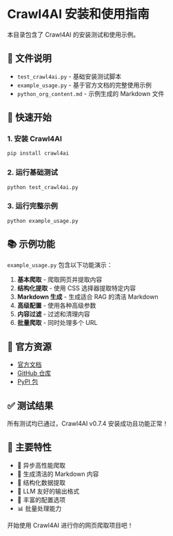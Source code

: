 # Crawl4AI 安装和使用指南

本目录包含了 Crawl4AI 的安装测试和使用示例。

## 📁 文件说明

- `test_crawl4ai.py` - 基础安装测试脚本
- `example_usage.py` - 基于官方文档的完整使用示例
- `python_org_content.md` - 示例生成的 Markdown 文件

## 🚀 快速开始

### 1. 安装 Crawl4AI

```bash
pip install crawl4ai
```

### 2. 运行基础测试

```bash
python test_crawl4ai.py
```

### 3. 运行完整示例

```bash
python example_usage.py
```

## 📚 示例功能

`example_usage.py` 包含以下功能演示：

1. **基本爬取** - 爬取网页并提取内容
2. **结构化提取** - 使用 CSS 选择器提取特定内容
3. **Markdown 生成** - 生成适合 RAG 的清洁 Markdown
4. **高级配置** - 使用各种高级参数
5. **内容过滤** - 过滤和清理内容
6. **批量爬取** - 同时处理多个 URL

## 🔗 官方资源

- [官方文档](https://docs.crawl4ai.com/)
- [GitHub 仓库](https://github.com/unclecode/crawl4ai)
- [PyPI 包](https://pypi.org/project/crawl4ai/)

## ✅ 测试结果

所有测试均已通过，Crawl4AI v0.7.4 安装成功且功能正常！

## 🎯 主要特性

- 🚀 异步高性能爬取
- 📝 生成清洁的 Markdown 内容
- 🎯 结构化数据提取
- 🤖 LLM 友好的输出格式
- 🔧 丰富的配置选项
- 📊 批量处理能力

开始使用 Crawl4AI 进行你的网页爬取项目吧！
